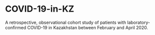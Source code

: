 # COVID-19-in-KZ
A retrospective, observational cohort study of patients with laboratory-confirmed COVID-19 in Kazakhstan between February and April 2020.
